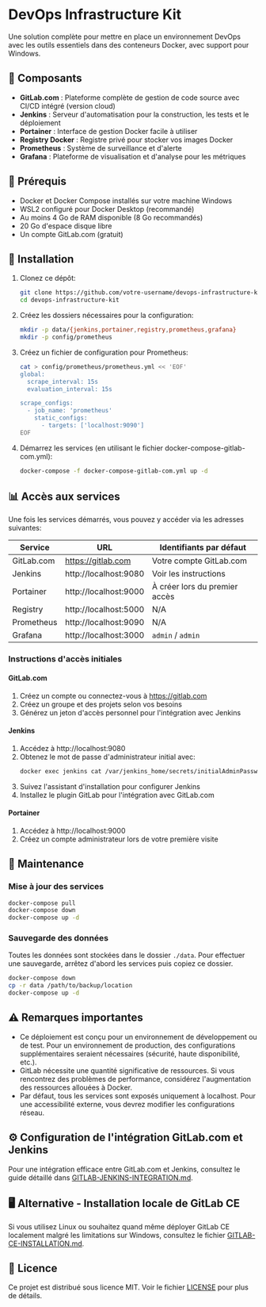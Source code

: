 # DevOps Infrastructure Kit

Une solution complète pour mettre en place un environnement DevOps avec les outils essentiels dans des conteneurs Docker, avec support pour Windows.

## 🚀 Composants

- **GitLab.com** : Plateforme complète de gestion de code source avec CI/CD intégré (version cloud)
- **Jenkins** : Serveur d'automatisation pour la construction, les tests et le déploiement
- **Portainer** : Interface de gestion Docker facile à utiliser
- **Registry Docker** : Registre privé pour stocker vos images Docker
- **Prometheus** : Système de surveillance et d'alerte
- **Grafana** : Plateforme de visualisation et d'analyse pour les métriques

## 🔧 Prérequis

- Docker et Docker Compose installés sur votre machine Windows
- WSL2 configuré pour Docker Desktop (recommandé)
- Au moins 4 Go de RAM disponible (8 Go recommandés)
- 20 Go d'espace disque libre
- Un compte GitLab.com (gratuit)

## 🏁 Installation

1. Clonez ce dépôt:
   ```bash
   git clone https://github.com/votre-username/devops-infrastructure-kit.git
   cd devops-infrastructure-kit
   ```

2. Créez les dossiers nécessaires pour la configuration:
   ```bash
   mkdir -p data/{jenkins,portainer,registry,prometheus,grafana}
   mkdir -p config/prometheus
   ```

3. Créez un fichier de configuration pour Prometheus:
   ```bash
   cat > config/prometheus/prometheus.yml << 'EOF'
   global:
     scrape_interval: 15s
     evaluation_interval: 15s

   scrape_configs:
     - job_name: 'prometheus'
       static_configs:
         - targets: ['localhost:9090']
   EOF
   ```

4. Démarrez les services (en utilisant le fichier docker-compose-gitlab-com.yml):
   ```bash
   docker-compose -f docker-compose-gitlab-com.yml up -d
   ```

## 📊 Accès aux services

Une fois les services démarrés, vous pouvez y accéder via les adresses suivantes:

| Service    | URL                      | Identifiants par défaut         |
|------------|--------------------------|--------------------------------|
| GitLab.com | https://gitlab.com       | Votre compte GitLab.com        |
| Jenkins    | http://localhost:9080    | Voir les instructions          |
| Portainer  | http://localhost:9000    | À créer lors du premier accès  |
| Registry   | http://localhost:5000    | N/A                            |
| Prometheus | http://localhost:9090    | N/A                            |
| Grafana    | http://localhost:3000    | `admin` / `admin`              |

### Instructions d'accès initiales

#### GitLab.com
1. Créez un compte ou connectez-vous à https://gitlab.com
2. Créez un groupe et des projets selon vos besoins
3. Générez un jeton d'accès personnel pour l'intégration avec Jenkins

#### Jenkins
1. Accédez à http://localhost:9080
2. Obtenez le mot de passe d'administrateur initial avec:
   ```bash
   docker exec jenkins cat /var/jenkins_home/secrets/initialAdminPassword
   ```
3. Suivez l'assistant d'installation pour configurer Jenkins
4. Installez le plugin GitLab pour l'intégration avec GitLab.com

#### Portainer
1. Accédez à http://localhost:9000
2. Créez un compte administrateur lors de votre première visite

## 🔄 Maintenance

### Mise à jour des services
```bash
docker-compose pull
docker-compose down
docker-compose up -d
```

### Sauvegarde des données
Toutes les données sont stockées dans le dossier `./data`. Pour effectuer une sauvegarde, arrêtez d'abord les services puis copiez ce dossier.

```bash
docker-compose down
cp -r data /path/to/backup/location
docker-compose up -d
```

## ⚠️ Remarques importantes

- Ce déploiement est conçu pour un environnement de développement ou de test. Pour un environnement de production, des configurations supplémentaires seraient nécessaires (sécurité, haute disponibilité, etc.).
- GitLab nécessite une quantité significative de ressources. Si vous rencontrez des problèmes de performance, considérez l'augmentation des ressources allouées à Docker.
- Par défaut, tous les services sont exposés uniquement à localhost. Pour une accessibilité externe, vous devrez modifier les configurations réseau.

## ⚙️ Configuration de l'intégration GitLab.com et Jenkins

Pour une intégration efficace entre GitLab.com et Jenkins, consultez le guide détaillé dans [GITLAB-JENKINS-INTEGRATION.md](GITLAB-JENKINS-INTEGRATION.md).

## 🖥️ Alternative - Installation locale de GitLab CE

Si vous utilisez Linux ou souhaitez quand même déployer GitLab CE localement malgré les limitations sur Windows, consultez le fichier [GITLAB-CE-INSTALLATION.md](GITLAB-CE-INSTALLATION.md).

## 📝 Licence

Ce projet est distribué sous licence MIT. Voir le fichier [LICENSE](LICENSE) pour plus de détails.
